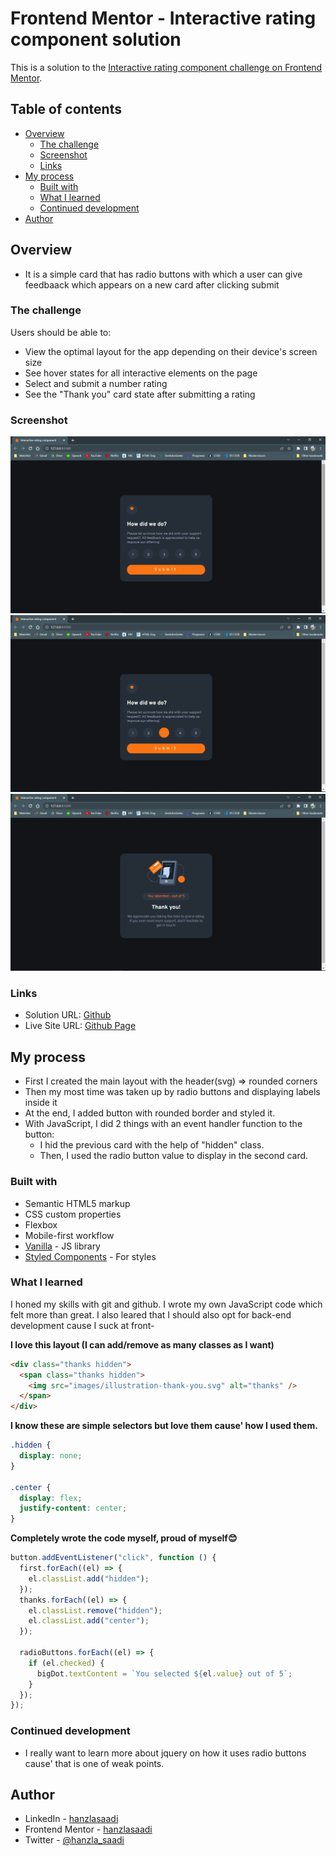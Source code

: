 # Frontend Mentor - Interactive rating component solution

This is a solution to the [Interactive rating component challenge on Frontend Mentor](https://www.frontendmentor.io/challenges/interactive-rating-component-koxpeBUmI).

## Table of contents

- [Overview](#overview)
  - [The challenge](#the-challenge)
  - [Screenshot](#screenshot)
  - [Links](#links)
- [My process](#my-process)
  - [Built with](#built-with)
  - [What I learned](#what-i-learned)
  - [Continued development](#continued-development)
- [Author](#author)

## Overview

- It is a simple card that has radio buttons with which a user can give feedbaack which appears on a new card after clicking submit

### The challenge

Users should be able to:

- View the optimal layout for the app depending on their device's screen size
- See hover states for all interactive elements on the page
- Select and submit a number rating
- See the "Thank you" card state after submitting a rating

### Screenshot

![](images/screenshot1.png)
![](images/screenshot2.png)
![](images/screenshot3.png)

### Links

- Solution URL: [Github](https://your-solution-url.com)
- Live Site URL: [Github Page](https://your-live-site-url.com)

## My process

- First I created the main layout with the header(svg) => rounded corners
- Then my most time was taken up by radio buttons and displaying labels inside it
- At the end, I added button with rounded border and styled it.
- With JavaScript, I did 2 things with an event handler function to the button:
  - I hid the previous card with the help of "hidden" class.
  - Then, I used the radio button value to display in the second card.

### Built with

- Semantic HTML5 markup
- CSS custom properties
- Flexbox
- Mobile-first workflow
- [Vanilla](http://vanilla-js.com/) - JS library
- [Styled Components](https://styled-components.com/) - For styles

### What I learned

I honed my skills with git and github. I wrote my own JavaScript code which felt more than great. I also leared that I should also opt for back-end development cause I suck at front-

**I love this layout (I can add/remove as many classes as I want)**

```html
<div class="thanks hidden">
  <span class="thanks hidden">
    <img src="images/illustration-thank-you.svg" alt="thanks" />
  </span>
</div>
```

**I know these are simple selectors but love them cause' how I used them.**

```css
.hidden {
  display: none;
}

.center {
  display: flex;
  justify-content: center;
}
```

**Completely wrote the code myself, proud of myself😊**

```js
button.addEventListener("click", function () {
  first.forEach((el) => {
    el.classList.add("hidden");
  });
  thanks.forEach((el) => {
    el.classList.remove("hidden");
    el.classList.add("center");
  });

  radioButtons.forEach((el) => {
    if (el.checked) {
      bigDot.textContent = `You selected ${el.value} out of 5`;
    }
  });
});
```

### Continued development

- I really want to learn more about jquery on how it uses radio buttons cause' that is one of weak points.

## Author

- LinkedIn - [hanzlasaadi](https://www.linkedin.com/in/hanzla-saadi-47a263235/)
- Frontend Mentor - [hanzlasaadi](https://www.frontendmentor.io/profile/hanzlasaadi)
- Twitter - [@hanzla_saadi](https://twitter.com/hanzla_saadi)
